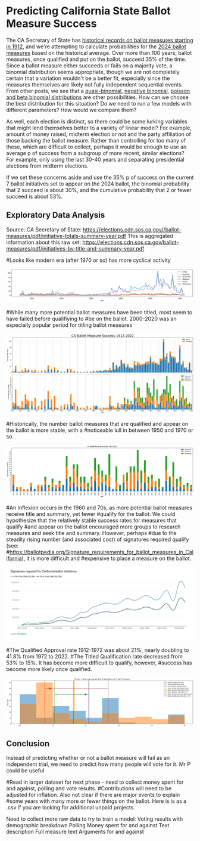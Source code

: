 # Predicting California State Ballot Measure Success

The CA Secretary of State has [historical records on ballot measures starting in 1912](https://www.sos.ca.gov/elections/ballot-measures/resources-and-historical-information/history-california-initiatives), and we're attempting to calculate probabilities for the [2024 ballot measures](https://calmatters.org/commentary/2023/08/2024-california-ballot-measures-battles/) based on the historical average. Over more than 100 years, ballot measures, once qualified and put on the ballot, succeed 35% of the time. Since a ballot measure either succeeds or fails on a majority vote, a binomial distribution seems appropriate, though we are not completely certain that a variation wouldn't be a better fit, especially since the measures themselves are likely not fully independent sequential events. From other posts, we see that a [quasi-binomial](https://stats.stackexchange.com/questions/356046/binomial-vs-quasi-binomial-model), [negative binomial](https://stats.stackexchange.com/questions/176034/negative-binomial-distribution-vs-binomial-distribution), [poisson and beta binomial distributions](https://stats.stackexchange.com/questions/390023/poisson-binomial-vs-beta-binomial) are other possibilities. How can we choose the best distribution for this situation? Do we need to run a few models with different parameters? How would we compare them?

As well, each election is distinct, so there could be some lurking variables that might lend themselves better to a variety of linear model? For example, amount of money raised, midterm election or not and the party affiliation of those backing the ballot measure. Rather than controlling for too many of these, which are difficult to collect, perhaps it would be enough to use an average p of success from a subgroup of more recent, similar elections? For example, only using the last 30-40 years and separating presidential elections from midterm elections.

If we set these concerns aside and use the 35% p of success on the current 7 ballot initiatives set to appear on the 2024 ballot, the binomial probability that 2 succeed is about 30%, and the cumulative probability that 2 or fewer succeed is about 53%.


## Exploratory Data Analysis
Source: CA Secretary of State: https://elections.cdn.sos.ca.gov//ballot-measures/pdf/initiative-totals-summary-year.pdf
This is aggregated information about this raw set: https://elections.cdn.sos.ca.gov/ballot-measures/pdf/initiatives-by-title-and-summary-year.pdf

#Looks like modern era (after 1970 or so) has more cyclical activity

![Ballot_Success_All_Time](./Initial_Time_Plot.png)

#While many more potential ballot measures have been titled, most seem to have failed before qualifiying to 
#be on the ballot. 2000-2020 was an especially popular period for titling ballot measures

![Ballot_Success_All_Time](./Ballot_Success_All_Time.png)

#Historically, the number ballot measures that are qualified and appear on the ballot is more stable, with a 
#noticeable lull in between 1950 and 1970 or so.

![Ballot_Success_All_Time](./Ballot_Measure_Success_72_23.png)

#An inflexion occurs in the 1960 and 70s, as more potential ballot measures receive title and summary, yet fewer
#qualify for the ballot. We could hypothesize that the relatively stable success rates for measures that qualify
#and appear on the ballot encouraged more groups to research measures and seek title and summary. However, perhaps
#due to the steadily rising number (and associated cost) of signatures required qualify (see: 
#https://ballotpedia.org/Signature_requirements_for_ballot_measures_in_California), it is more difficult and 
#expensive to place a measure on the ballot.

![Ballot_Signatures](./Ballot_Signatures.jpg)

#The Qualified Approval rate 1912-1972 was about 21%, nearly doubling to 41.8% from 1972 to 2022.
#The Titled Qualification rate decreased from 53% to 15%. It has become more difficult to qualify, however, 
#success has become more likely once qualified. 

![Ballot_Success_Change](./Approval_Qualification_Rates.png)


## Conclusion
Instead of predicting whether or not a ballot measure will fail as an independent trial, we need to predict how many people will vote for it. 
Mr P could be useful 

#Read in larger dataset for next phase - need to collect money spent for and against, polling and vote results.
#Contributions will need to be adjusted for inflation. Also not clear if there are major events to explain
#some years with many more or fewer things on the ballot. Here is is as a .csv if you are looking for additional unpaid projects. 

Need to collect more raw data to try to train a model: 
Voting results with demographic breakdown
Polling
Money spent for and against
Text description
Full measure text
Arguments for and against



